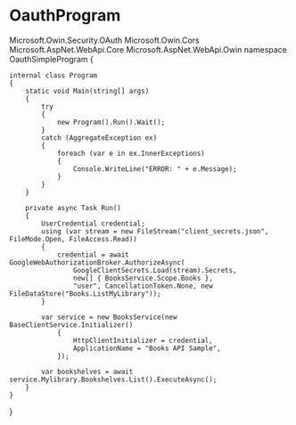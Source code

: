 # OauthProgram
Microsoft.Owin.Security.OAuth
Microsoft.Owin.Cors
Microsoft.AspNet.WebApi.Core
Microsoft.AspNet.WebApi.Owin
namespace OauthSimpleProgram
{
   
    internal class Program
    {
        static void Main(string[] args)
        {
            try
            {
                new Program().Run().Wait();
            }
            catch (AggregateException ex)
            {
                foreach (var e in ex.InnerExceptions)
                {
                    Console.WriteLine("ERROR: " + e.Message);
                }
            }
        }

        private async Task Run()
        {
            UserCredential credential;
            using (var stream = new FileStream("client_secrets.json", FileMode.Open, FileAccess.Read))
            {
                credential = await GoogleWebAuthorizationBroker.AuthorizeAsync(
                    GoogleClientSecrets.Load(stream).Secrets,
                    new[] { BooksService.Scope.Books },
                    "user", CancellationToken.None, new FileDataStore("Books.ListMyLibrary"));
            }

            var service = new BooksService(new BaseClientService.Initializer()
                {
                    HttpClientInitializer = credential,
                    ApplicationName = "Books API Sample",
                });

            var bookshelves = await service.Mylibrary.Bookshelves.List().ExecuteAsync();
        }
    }
}
